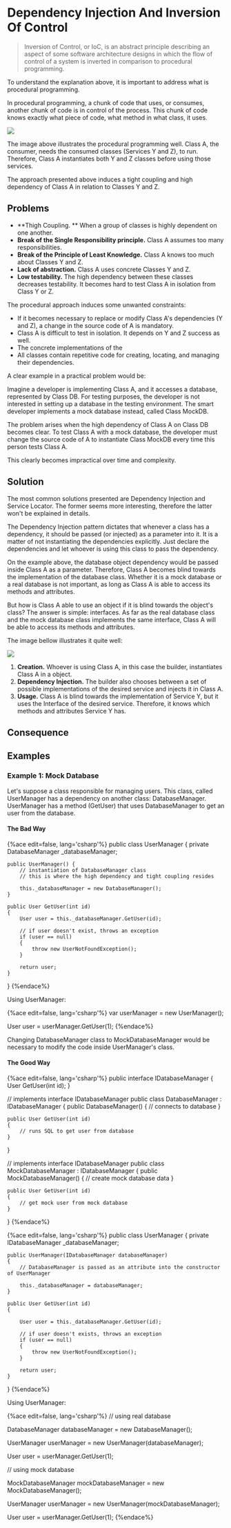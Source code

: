# Dependency Injection And Inversion Of Control

> Inversion of Control, or IoC, is an abstract principle describing an aspect of some software architecture designs in which the flow of control of a system is inverted in comparison to procedural programming.

To understand the explanation above, it is important to address what is procedural programming.

In procedural programming, a chunk of code that uses, or consumes, another chunk of code is in control of the process. This chunk of code knows exactly what piece of code, what method in what class, it uses.

![](./res/img/figure1.png)

The image above illustrates the procedural programming well. Class A, the consumer, needs the consumed classes (Services Y and Z), to run. Therefore, Class A instantiates both Y and Z classes before using those services.

The approach presented above induces a tight coupling and high dependency of Class A in relation to Classes Y and Z.
 
## Problems

* **Thigh Coupling. ** When a group of classes is highly dependent on one another.
* **Break of the Single Responsibility principle.** Class A assumes too many responsibilities.
* **Break of the Principle of Least Knowledge.** Class A knows too much about Classes Y and Z.
* **Lack of abstraction.** Class A uses concrete Classes Y and Z.
* **Low testability.** The high dependency between these classes decreases testability. It becomes hard to test Class A in isolation from Class Y or Z.

The procedural approach induces some unwanted constraints:

* If it becomes necessary to replace or modify Class A's dependencies (Y and Z), a change in the source code of A is mandatory.
* Class A is difficult to test in isolation. It depends on Y and Z success as well.
* The concrete implementations of the 
* All classes contain repetitive code for creating, locating, and managing their dependencies.

A clear example in a practical problem would be:

Imagine a developer is implementing Class A, and it accesses a database, represented by Class DB. For testing purposes, the developer is not interested in setting up a database in the testing environment. The smart developer implements a mock database instead, called Class MockDB.

The problem arises when the high dependency of Class A on Class DB becomes clear. To test Class A with a mock database, the developer must change the source code of A to instantiate Class MockDB every time this person tests Class A.

This clearly becomes impractical over time and complexity.

## Solution

The most common solutions presented are Dependency Injection and Service Locator. The former seems more interesting, therefore the latter won't be explained in details.

The Dependency Injection pattern dictates that whenever a class has a dependency, it should be passed (or injected) as a parameter into it. It is a matter of not instantiating the dependencies explicitly. Just declare the dependencies and let whoever is using this class to pass the dependency.

On the example above, the database object dependency would be passed inside Class A as a parameter. Therefore, Class A becomes blind towards the implementation of the database class. Whether it is a mock database or a real database is not important, as long as Class A is able to access its methods and attributes.

But how is Class A able to use an object if it is blind towards the object's class? The answer is simple: interfaces. As far as the real database class and the mock database class implements the same interface, Class A will be able to access its methods and attributes.

The image bellow illustrates it quite well:

![](./res/img/figure2.png)

1. **Creation.** Whoever is using Class A, in this case the builder, instantiates Class A in a object.
2. **Dependency Injection.** The builder also chooses between a set of possible implementations of the desired service and injects it in Class A.
3. **Usage.** Class A is blind towards the implementation of Service Y, but it uses the Interface of the desired service. Therefore, it knows which methods and attributes Service Y has.

## Consequence




## Examples

### Example 1: Mock Database

Let's suppose a class responsible for managing users. This class, called UserManager has a dependency on another class: DatabaseManager. UserManager has a method (GetUser) that uses DatabaseManager to get an user from the database.


#### The Bad Way

{%ace edit=false, lang='csharp'%}
public class UserManager
{
    private DatabaseManager _databaseManager;
    
    public UserManager() {
        // instantiation of DatabaseManager class
        // this is where the high dependency and tight coupling resides
        
        this._databaseManager = new DatabaseManager();
    }
    
    public User GetUser(int id)
    {
        User user = this._databaseManager.GetUser(id);

        // if user doesn't exist, throws an exception
        if (user == null)
        {
            throw new UserNotFoundException();
        }

        return user;
    }
}
{%endace%}

Using UserManager:

{%ace edit=false, lang='csharp'%}
var userManager = new UserManager();

User user = userManager.GetUser(1);
{%endace%}

Changing DatabaseManager class to MockDatabaseManager would be necessary to modify the code inside UserManager's class.

#### The Good Way

{%ace edit=false, lang='csharp'%}
public interface IDatabaseManager
{
    User GetUser(int id);
}

// implements interface IDatabaseManager
public class DatabaseManager : IDatabaseManager
{
    public DatabaseManager()
    {
        // connects to database
    }

    public User GetUser(int id)
    {
        // runs SQL to get user from database
    }
}

// implements interface IDatabaseManager
public class MockDatabaseManager : IDatabaseManager
{
    public MockDatabaseManager()
    {
        // create mock database data
    }


    public User GetUser(int id)
    {
        // get mock user from mock database
    }
}
{%endace%}

{%ace edit=false, lang='csharp'%}
public class UserManager
{
    private IDatabaseManager _databaseManager;

    public UserManager(IDatabaseManager databaseManager)
    {
        // DatabaseManager is passed as an attribute into the constructor of UserManager

        this._databaseManager = databaseManager;
    }

    public User GetUser(int id)
    {

        User user = this._databaseManager.GetUser(id);

        // if user doesn't exists, throws an exception
        if (user == null)
        {
            throw new UserNotFoundException();
        }

        return user;
    }
}
{%endace%}

Using UserManager:

{%ace edit=false, lang='csharp'%}
// using real database

DatabaseManager databaseManager = new DatabaseManager();

UserManager userManager = new UserManager(databaseManager);

User user = userManager.GetUser(1);

// using mock database

MockDatabaseManager mockDatabaseManager = new MockDatabaseManager();

UserManager userManager = new UserManager(mockDatabaseManager);

User user = userManager.GetUser(1);
{%endace%}


